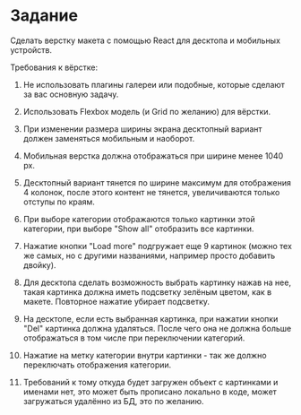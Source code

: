 # Задание

Сделать верстку макета с помощью React для десктопа и мобильных устройств.

Требования к вёрстке:

1. Не использовать плагины галереи или подобные, которые сделают за вас основную задачу.

2. Использовать Flexbox модель (и Grid по желанию) для вёрстки.

3. При изменении размера ширины экрана десктопный вариант должен заменяться мобильным и наоборот.

4. Мобильная верстка должна отображаться при ширине менее 1040 px.

5. Десктопный вариант тянется по ширине максимум для отображения 4 колонок, после этого контент не тянется, увеличиваются только отступы по краям.

6. При выборе категории отображаются только картинки этой категории, при выборе "Show all" отобразить все картинки.

7. Нажатие кнопки "Load more" подгружает еще 9 картинок (можно тех же самых, но с другими названиями, например просто добавить двойку).

8. Для десктопа сделать возможность выбрать картинку нажав на нее, такая картинка должна иметь подсветку зелёным цветом, как в макете. Повторное нажатие убирает подсветку.

9. На десктопе, если есть выбранная картинка, при нажатии кнопки "Del" картинка должна удаляться. После чего она не должна больше отображаться в том числе при переключении категорий.

10. Нажатие на метку категории внутри картинки - так же должно переключать отображения категории.

11. Требований к тому откуда будет загружен объект с картинками и именами нет, это может быть прописано локально в коде, может загружаться удалённо из БД, это по желанию.
